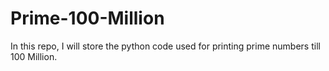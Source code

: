# Prime-100-Million
In this repo, I will store the python code used for printing prime numbers till 100 Million.  
